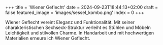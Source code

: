 +++
title = 'Wiener Geflecht'
date = 2024-09-23T18:44:13+02:00
draft = false
featured_image = 'images/sessel_kombo.png'
index = 0
+++

Wiener Geflecht vereint Eleganz und Funktionalität. Mit seiner charakteristischen Sechseck-Struktur verleiht es Stühlen und Möbeln Leichtigkeit und stilvollen Charme. In Handarbeit und mit hochwertigen Materialien erneure ich Wiener Geflecht.


